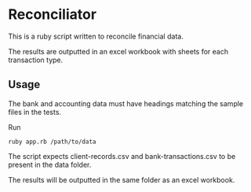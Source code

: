 # Reconciliator

This is a ruby script written to reconcile financial data.

The results are outputted in an excel workbook with sheets for each transaction type.

## Usage

The bank and accounting data must have headings matching the sample files in the tests.

Run 
```
ruby app.rb /path/to/data
```

The script expects client-records.csv and bank-transactions.csv to be present in the data folder.

The results will be outputted in the same folder as an excel workbook.

